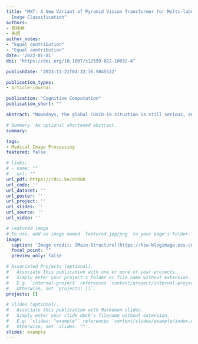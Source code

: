 ```yaml
---
title: "MXT: A New Variant of Pyramid Vision Transformer for Multi-label Chest X-ray
  Image Classification"
authors:
- 蒋晓奔
- 朱煜
author_notes:
- "Equal contribution"
- "Equal contribution"
date: '2022-01-01'
doi: "https://doi.org/10.1007/s12559-022-10032-4"

publishDate: '2023-11-21T04:32:36.504552Z'

publication_types:
- article-journal

publication: "Cognitive Computation"
publication_short: ""

abstract: "Nowadays, the global COVID-19 situation is still serious, and the new mutant virus Delta has already spread all over the world. The chest X-ray is one of the most common radiological examinations for screening catheters and diagnosis of many lung diseases, which plays an important role in assisting clinical diagnosis during the outbreak. This study considers the problem of multi-label catheters and thorax disease classification on chest X-ray images based on computer vision. Therefore, we propose a new variant of pyramid vision Transformer for multi-label chest X-ray image classification, named MXT, which can capture both short and long-range visual information through self-attention. Especially, downsampling spatial reduction attention can reduce the resource consumption of using Transformer. Meanwhile, multi-layer overlap patch (MLOP) embedding is used to tokenize images and dynamic position feed forward with zero paddings can encode position instead of adding a positional mask. Furthermore, class token Transformer block and multi-label attention (MLA) are utilized to offer more effective processing of multi-label classification. We evaluate our MXT on Chest X-ray14 dataset which has 14 disease pathologies and Catheter dataset containing 11 types of catheter placement. Each image is labeled one or more categories. Compared with some state-of-the-art baselines, our MXT can yield the highest mean AUC score of 83.0% on the Chest X-ray14 dataset and 94.6% on the Catheter dataset. According to the ablation study, we can obtain the following results: (1) The proposed MLOP embedding has a better performance than overlap patch (OP) embedding layer and non-overlap patch (N-OP) embedding layer that the mean AUC score is improved 0.6% and 0.4%, respectively. (2) Our demonstrate dynamic position feed forward can replace the traditional position mask which can learn the position information, and the mean AUC increased by 0.6%. (3) The mean AUC score by the designed MLA is more 0.2% and 0.6% than using the class token and calculating the mean scores of all tokens. The comprehensive experiments on two datasets demonstrate the effectiveness of the proposed method for multi-label chest X-ray image classification. Hence, our MXT can assist radiologists in diagnoses of lung diseases and check the placement of catheters, which can reduce the work pressure of medical staff."

# Summary. An optional shortened abstract.
summary: 

tags:
- Medical Image Processing
featured: false

# links:
# - name: ""
#   url: ""
url_pdf: https://rdcu.be/drD88
url_code: ''
url_dataset: ''
url_poster: ''
url_project: ''
url_slides: ''
url_source: ''
url_video: ''

# Featured image
# To use, add an image named `featured.jpg/png` to your page's folder. 
image:
  caption: 'Image credit: [Main-Structure](https://hzw-blogimage.oss-cn-shanghai.aliyuncs.com/812-lab/featured.jpg)'
  focal_point: ""
  preview_only: false

# Associated Projects (optional).
#   Associate this publication with one or more of your projects.
#   Simply enter your project's folder or file name without extension.
#   E.g. `internal-project` references `content/project/internal-project/index.md`.
#   Otherwise, set `projects: []`.
projects: []

# Slides (optional).
#   Associate this publication with Markdown slides.
#   Simply enter your slide deck's filename without extension.
#   E.g. `slides: "example"` references `content/slides/example/index.md`.
#   Otherwise, set `slides: ""`.
slides: example
---
```

